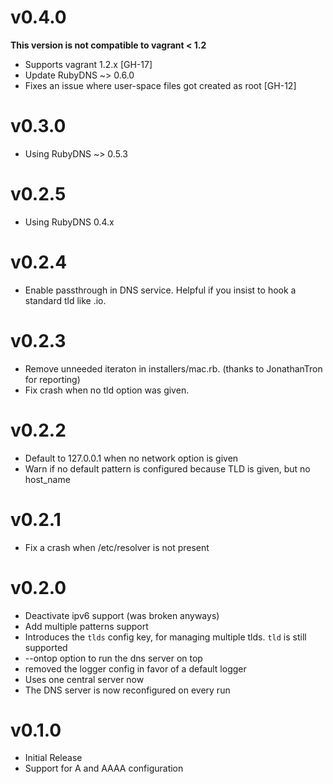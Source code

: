 # v0.4.0

**This version is not compatible to vagrant < 1.2**

* Supports vagrant 1.2.x [GH-17]
* Update RubyDNS ~> 0.6.0
* Fixes an issue where user-space files got created as root [GH-12]

# v0.3.0

* Using RubyDNS ~> 0.5.3

# v0.2.5

* Using RubyDNS 0.4.x

# v0.2.4

* Enable passthrough in DNS service. Helpful if you insist to hook a standard tld like .io.

# v0.2.3

* Remove unneeded iteraton in installers/mac.rb. (thanks to JonathanTron for reporting)
* Fix crash when no tld option was given.

# v0.2.2

* Default to 127.0.0.1 when no network option is given
* Warn if no default pattern is configured because TLD is given, but no host_name

# v0.2.1

* Fix a crash when /etc/resolver is not present

# v0.2.0

* Deactivate ipv6 support (was broken anyways)
* Add multiple patterns support
* Introduces the `tlds` config key, for managing multiple tlds. `tld` is still supported
* --ontop option to run the dns server on top
* removed the logger config in favor of a default logger
* Uses one central server now
* The DNS server is now reconfigured on every run

# v0.1.0

* Initial Release
* Support for A and AAAA configuration

